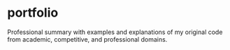 # portfolio
Professional summary with examples and explanations of my original code from academic, competitive, and professional domains.
